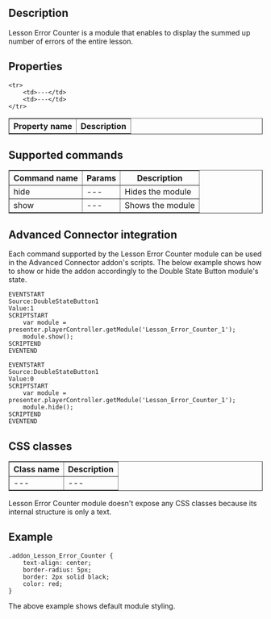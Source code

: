 ## Description
Lesson Error Counter is a module that enables to display the summed up number of errors of the entire lesson.

## Properties

<table border='1'>
    <tr>
        <th>Property name</th>
        <th>Description</th>
    </tr>

    <tr>
        <td>---</td>
        <td>---</td>
    </tr>
</table>


## Supported commands

<table border='1'>
    <tr>
        <th>Command name</th>
        <th>Params</th>
        <th>Description</th>
    </tr>
    <tr>
        <td>hide</td>
        <td>---</td>
        <td>Hides the module</td>
    </tr>
    <tr>
        <td>show</td>
        <td>---</td>
        <td>Shows the module</td>
    </tr>
</table>

## Advanced Connector integration

Each command supported by the Lesson Error Counter module can be used in the Advanced Connector addon's scripts. The below example shows how to show or hide the addon accordingly to the Double State Button module's state.

    EVENTSTART
    Source:DoubleStateButton1
    Value:1
    SCRIPTSTART
		var module = presenter.playerController.getModule('Lesson_Error_Counter_1');
        module.show();
	SCRIPTEND
    EVENTEND
    
	EVENTSTART
    Source:DoubleStateButton1
    Value:0
    SCRIPTSTART
		var module = presenter.playerController.getModule('Lesson_Error_Counter_1');
        module.hide();
	SCRIPTEND
    EVENTEND

## CSS classes

<table border='1'>
    <tr>
        <th>Class name</th>
        <th>Description</th>
    </tr>
    <tr>
        <td>---</td>
        <td>---</td>
    </tr>
</table>

Lesson Error Counter module doesn't expose any CSS classes because its internal structure is only a text.


## Example
    .addon_Lesson_Error_Counter {
		text-align: center;
		border-radius: 5px;
		border: 2px solid black;
		color: red;
	}


The above example shows default module styling.  